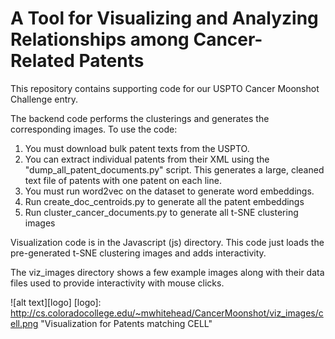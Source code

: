 # A Tool for Visualizing and Analyzing Relationships among Cancer-Related Patents

This repository contains supporting code for our USPTO Cancer Moonshot Challenge entry.

The backend code performs the clusterings and generates the corresponding images.  To use the code:

  1. You must download bulk patent texts from the USPTO.  
  2. You can extract individual patents from their XML using the "dump_all_patent_documents.py" script. This generates a large, cleaned text file of patents with one patent on each line.  
  3. You must run word2vec on the dataset to generate word embeddings.
  4. Run create_doc_centroids.py to generate all the patent embeddings
  5. Run cluster_cancer_documents.py to generate all t-SNE clustering images

Visualization code is in the Javascript (js) directory.  This code just loads the pre-generated t-SNE clustering images and adds interactivity.

The viz_images directory shows a few example images along with their data files used to provide interactivity with mouse clicks.

![alt text][logo]
[logo]: http://cs.coloradocollege.edu/~mwhitehead/CancerMoonshot/viz_images/cell.png "Visualization for Patents matching CELL"

